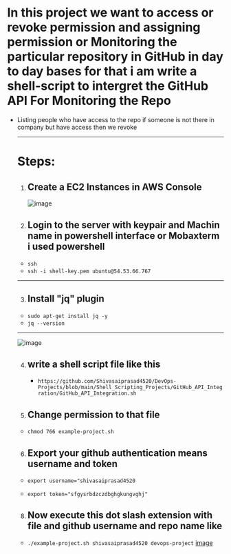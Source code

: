# In this project we want to access or revoke permission and assigning permission or Monitoring the particular repository in GitHub in day to day bases for that i am write a shell-script to intergret the GitHub API For Monitoring the Repo
* Listing people who have access to the repo if someone is not there in company but have access then we revoke
  _______
  Steps:
  ====
  1. Create a EC2 Instances in AWS Console
     -------
      
     ![image](https://github.com/user-attachments/assets/43678973-be04-467b-a6ae-acbfe4bc2047)
 


  2. Login to the server with keypair and Machin name in powershell interface or Mobaxterm i used powershell
     ----------
    * `` ssh ``
    * ``ssh -i shell-key.pem ubuntu@54.53.66.767 ``
    ___
  3. Install "jq" plugin
     ------------------
    * `` sudo apt-get install jq -y ``
    * `` jq --version ``
     __________

     ![image](https://github.com/user-attachments/assets/60fbdc2c-d145-4d5d-8b5b-2f68180f042c)


  4. write a shell script file like this
     -------
     * `` https://github.com/Shivasaiprasad4520/DevOps-Projects/blob/main/Shell_Scripting_Projects/GitHub_API_Integration/GitHub_API_Integration.sh ``

   5. Change permission to that file
      --
     * `` chmod 766 example-project.sh ``
   
   6. Export your github authentication means username and token
      ---------
     * `` export username="shivasaiprasad4520 ``
         
     * `` export token="sfgysrbdzczdbghgkungvghj" ``

   8. Now execute this dot slash extension with file and github username and repo name like
      ----------
     * `` ./example-project.sh shivasaiprasad4520 devops-project ``
        [image](https://github.com/user-attachments/assets/30da1a0c-2568-4bef-8be1-382fa1932433)

